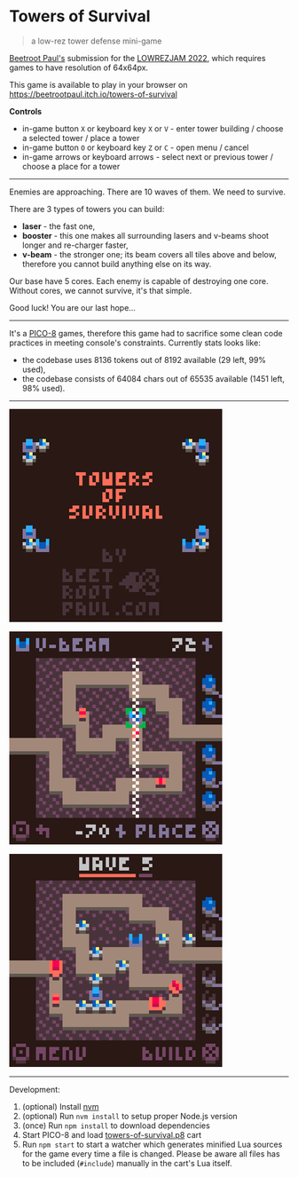 # Towers of Survival

> a low-rez tower defense mini-game

[Beetroot Paul\'s](https://beetrootpaul.com) submission for
the [LOWREZJAM 2022](https://itch.io/jam/lowrezjam-2022), which requires games
to have resolution of 64x64px.

This game is available to play in your browser
on https://beetrootpaul.itch.io/towers-of-survival

**Controls**

- in-game button `X` or keyboard key `X` or `V` - enter tower building / choose
  a selected tower / place a tower
- in-game button `O` or keyboard key `Z` or `C` - open menu / cancel
- in-game arrows or keyboard arrows - select next or previous tower / choose a
  place for a tower

---

Enemies are approaching. There are 10 waves of them. We need to survive.

There are 3 types of towers you can build:

- **laser** - the fast one,
- **booster** - this one makes all surrounding lasers and v-beams shoot longer
  and re-charger faster,
- **v-beam** - the stronger one; its beam covers all tiles above and below,
  therefore you cannot build anything else on its way.

Our base have 5 cores. Each enemy is capable of destroying one core. Without
cores, we cannot survive, it's that simple.

Good luck! You are our last hope…

---

It's a [PICO-8](https://www.lexaloffle.com/pico-8.php) games, therefore this
game had to sacrifice some clean code practices in meeting console's
constraints. Currently stats looks like:

- the codebase uses 8136 tokens out of 8192 available (29 left, 99% used),
- the codebase consists of 64084 chars out of 65535 available (1451 left, 98%
  used).

---

![](./screenshots/2022-08-12_title.png)

![](./screenshots/2022-08-12_placement.png)

![](./screenshots/2022-08-12_wave.png)

--- 

Development:

1. (optional) Install [nvm]()
2. (optional) Run `nvm install` to setup proper Node.js version
3. (once) Run `npm install` to download dependencies
4. Start PICO-8 and load [towers-of-survival.p8](towers-of-survival.p8) cart
5. Run `npm start` to start a watcher which generates minified Lua sources for
   the game every time a file is changed. Please be aware all files has to be
   included (`#include`) manually in the cart's Lua itself.
